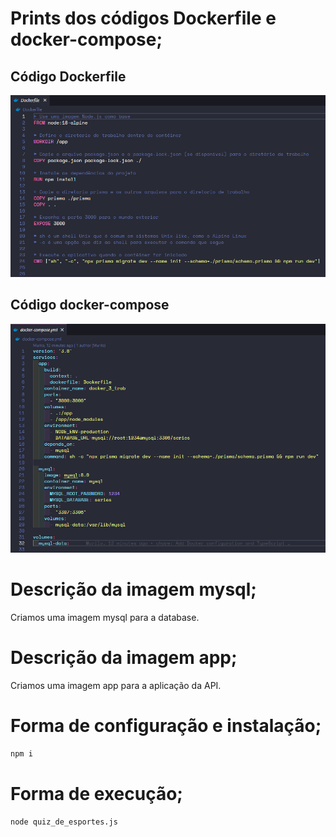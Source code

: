 # Prints dos códigos Dockerfile e docker-compose;
## Código Dockerfile

![alt text](./images/dockerfile.png)

## Código docker-compose
![alt text](./images/compose.png)


# Descrição da imagem mysql;
 Criamos uma imagem mysql para a database.

# Descrição da imagem app;
 Criamos uma imagem app para a aplicação da API.

# Forma de configuração e instalação;
````bash
npm i
````
# Forma de execução;
````bash
node quiz_de_esportes.js
````
